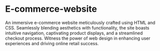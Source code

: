 # E-commerce-website
An immersive e-commerce website meticulously crafted using HTML and CSS. Seamlessly blending aesthetics with functionality, the site boasts intuitive navigation, captivating product displays, and a streamlined checkout process. Witness the power of web design in enhancing user experiences and driving online retail success.
